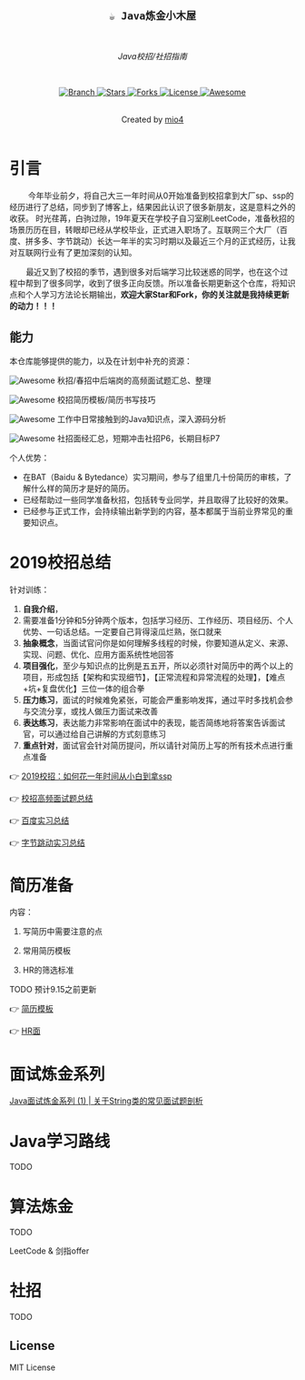 <h2 align="center"><code>☕ Java炼金小木屋</code></h2>

<br>
    <p align="center"><i>Java校招/社招指南</i></p>
<br>

<p align="center">
  <a href="https://github.com/mio4/Java-Gold.git">
    <img src="https://img.shields.io/badge/Branch-master-green.svg?longCache=true"
        alt="Branch">
  </a>
  <a href="https://github.com/mio4/Java-Gold/stargazers">
    <img src="https://img.shields.io/github/stars/mio4/Java-Gold"
        alt="Stars">
  </a>
    <a href="https://github.com/mio4/Java-Gold/network/members">
    <img src="https://img.shields.io/github/forks/mio4/Java-Gold"
        alt="Forks">
  </a>
  <a href="https://github.com/mio4/Java-Gold">
    <img src="https://img.shields.io/badge/License-GNU-blue.svg?longCache=true"
        alt="License">
  </a>
   <a href="https://github.com/mio4/Java-Gold">
   <img src="https://cdn.rawgit.com/sindresorhus/awesome/d7305f38d29fed78fa85652e3a63e154dd8e8829/media/badge.svg"
        alt="Awesome">
  </a>
</p>
<br>
    <div align="center">
      Created by
      <a href="https://github.com/mio4">mio4</a>
    </div>
<br>





# 引言

&ensp; &ensp; &ensp; 今年毕业前夕，将自己大三一年时间从0开始准备到校招拿到大厂sp、ssp的经历进行了总结，同步到了博客上，结果因此认识了很多新朋友，这是意料之外的收获。 时光荏苒，白驹过隙，19年夏天在学校子自习室刷LeetCode，准备秋招的场景历历在目，转眼却已经从学校毕业，正式进入职场了。互联网三个大厂（百度、拼多多、字节跳动）长达一年半的实习时期以及最近三个月的正式经历，让我对互联网行业有了更加深刻的认知。

&ensp; &ensp;&ensp;   最近又到了校招的季节，遇到很多对后端学习比较迷惑的同学，也在这个过程中帮到了很多同学，收到了很多正向反馈。所以准备长期更新这个仓库，将知识点和个人学习方法论长期输出，**欢迎大家Star和Fork，你的关注就是我持续更新的动力！！！**





## 能力

本仓库能够提供的能力，以及在计划中补充的资源：



<p align="left">
<a>
<img src="https://img.shields.io/badge/%E6%A0%A1%E6%8B%9B-%E9%AB%98%E9%A2%91%E9%9D%A2%E7%BB%8F-brightgreen"
        alt="Awesome"> 
</a> 秋招/春招中后端岗的高频面试题汇总、整理
</p>

<p align="left">
<a>
<img src="https://img.shields.io/badge/%E6%A0%A1%E6%8B%9B-%E7%AE%80%E5%8E%86%E5%87%86%E5%A4%87-orange"
        alt="Awesome"> 
</a> 校招简历模板/简历书写技巧
</p>
<p align="left">
<a>
<img src="https://img.shields.io/badge/Java-%E6%97%A5%E5%B8%B8%E8%BF%9B%E9%98%B6-red"
        alt="Awesome"> 
</a> 工作中日常接触到的Java知识点，深入源码分析
</p>

<p align="left">
<a>
<img src="https://img.shields.io/badge/%E7%A4%BE%E6%8B%9B-%E5%90%8E%E7%AB%AF%E9%9D%A2%E7%BB%8F-blue"
        alt="Awesome"> 
</a> 社招面经汇总，短期冲击社招P6，长期目标P7
</p>





个人优势：

- 在BAT（Baidu & Bytedance）实习期间，参与了组里几十份简历的审核，了解什么样的简历才是好的简历。
- 已经帮助过一些同学准备秋招，包括转专业同学，并且取得了比较好的效果。
- 已经参与正式工作，会持续输出新学到的内容，基本都属于当前业界常见的重要知识点。







# 2019校招总结

针对训练：

1. **自我介绍**，
2. 需要准备1分钟和5分钟两个版本，包括学习经历、工作经历、项目经历、个人优势、一句话总结。一定要自己背得滚瓜烂熟，张口就来
3. **抽象概念**，当面试官问你是如何理解多线程的时候，你要知道从定义、来源、实现、问题、优化、应用方面系统性地回答
4. **项目强化**，至少与知识点的比例是五五开，所以必须针对简历中的两个以上的项目，形成包括【架构和实现细节】，【正常流程和异常流程的处理】，【难点+坑+复盘优化】三位一体的组合拳
5. **压力练习**，面试的时候难免紧张，可能会严重影响发挥，通过平时多找机会参与交流分享，或找人做压力面试来改善
6. **表达练习**，表达能力非常影响在面试中的表现，能否简练地将答案告诉面试官，可以通过给自己讲解的方式刻意练习
7. **重点针对**，面试官会针对简历提问，所以请针对简历上写的所有技术点进行重点准备





:point_right:  [2019校招：如何花一年时间从小白到拿ssp](https://github.com/mio4/Java-Gold/blob/master/01-campus/2019-campus-interview.md)



:point_right: [校招高频面试题总结](https://github.com/mio4/Java-Gold/blob/master/01-campus/2019-campus-note.pdf)



:point_right: [百度实习总结](https://www.zhihu.com/question/341515180/answer/1270104555)



:point_right: [字节跳动实习总结](https://www.zhihu.com/question/28881353/answer/1186999283)



# 简历准备 

内容：

1. 写简历中需要注意的点

2. 常用简历模板

3. HR的筛选标准 

TODO 预计9.15之前更新

:point_right: [简历模板]()

:point_right: [HR面]()





# 面试炼金系列

[Java面试炼金系列 (1) | 关于String类的常见面试题剖析](09-paper/001/01-String.md)













# Java学习路线

TODO 









# 算法炼金

TODO





LeetCode  & 剑指offer

















# 社招

TODO













## License

MIT License











